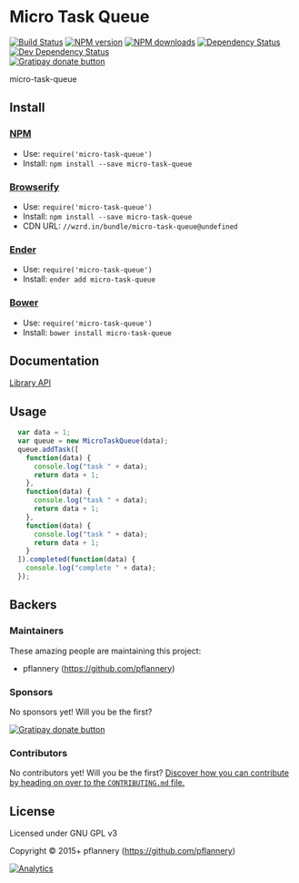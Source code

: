 
<!-- TITLE/ -->

# Micro Task Queue

<!-- /TITLE -->


<!-- BADGES/ -->

[![Build Status](https://img.shields.io/travis/pflannery/micro-task-queue/master.svg)](http://travis-ci.org/pflannery/micro-task-queue "Check this project's build status on TravisCI")
[![NPM version](https://img.shields.io/npm/v/micro-task-queue.svg)](https://npmjs.org/package/micro-task-queue "View this project on NPM")
[![NPM downloads](https://img.shields.io/npm/dm/micro-task-queue.svg)](https://npmjs.org/package/micro-task-queue "View this project on NPM")
[![Dependency Status](https://img.shields.io/david/pflannery/micro-task-queue.svg)](https://david-dm.org/pflannery/micro-task-queue)
[![Dev Dependency Status](https://img.shields.io/david/dev/pflannery/micro-task-queue.svg)](https://david-dm.org/pflannery/micro-task-queue#info=devDependencies)<br/>
[![Gratipay donate button](https://img.shields.io/gratipay/pflannery.svg)](https://www.gratipay.com/pflannery/ "Donate weekly to this project using Gratipay")

<!-- /BADGES -->


<!-- DESCRIPTION/ -->

micro-task-queue

<!-- /DESCRIPTION -->


<!-- INSTALL/ -->

## Install

### [NPM](http://npmjs.org/)
- Use: `require('micro-task-queue')`
- Install: `npm install --save micro-task-queue`

### [Browserify](http://browserify.org/)
- Use: `require('micro-task-queue')`
- Install: `npm install --save micro-task-queue`
- CDN URL: `//wzrd.in/bundle/micro-task-queue@undefined`

### [Ender](http://enderjs.com)
- Use: `require('micro-task-queue')`
- Install: `ender add micro-task-queue`

### [Bower](http://bower.io/)
- Use: `require('micro-task-queue')`
- Install: `bower install micro-task-queue`

<!-- /INSTALL -->


## Documentation

[Library API](http://pflannery.github.io/micro-query-tasks/)

## Usage

```js
  var data = 1;
  var queue = new MicroTaskQueue(data);
  queue.addTask([
    function(data) {
      console.log("task " + data);
      return data + 1;
    },
    function(data) {
      console.log("task " + data);
      return data + 1;
    },
    function(data) {
      console.log("task " + data);
      return data + 1;
    }
  ]).completed(function(data) {
    console.log("complete " + data);
  });
```

<!-- BACKERS/ -->

## Backers

### Maintainers

These amazing people are maintaining this project:

- pflannery (https://github.com/pflannery)

### Sponsors

No sponsors yet! Will you be the first?

[![Gratipay donate button](https://img.shields.io/gratipay/pflannery.svg)](https://www.gratipay.com/pflannery/ "Donate weekly to this project using Gratipay")

### Contributors

No contributors yet! Will you be the first?
[Discover how you can contribute by heading on over to the `CONTRIBUTING.md` file.](https://github.com/pflannery/micro-task-queue/blob/master/CONTRIBUTING.md#files)

<!-- /BACKERS -->


<!-- LICENSE/ -->

## License

Licensed under GNU GPL v3

Copyright &copy; 2015+ pflannery (https://github.com/pflannery)

<!-- /LICENSE -->


[![Analytics](https://ga-beacon.appspot.com/UA-47157500-1/querifyjs/readme)](https://github.com/pflannery/querifyjs)